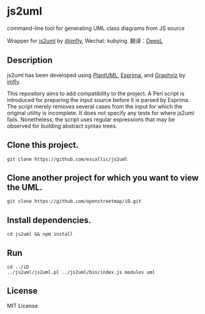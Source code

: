 # js2uml
command-line tool for generating UML class diagrams from JS source

Wrapper for [js2uml](https://github.com/imfly/js2uml) by [@imfly](https://github.com/imfly), Wechat: kubying. 翻译：[DeepL](https://www.deepl.com/translator#en/zh/Translation%20by%20DeepL)


## Description
js2uml has been developed using [PlantUML](https://plantuml.com), [Esprima](https://esprima.org), and [Graphviz](http://www.graphviz.org/) by [imfly](https://github.com/imfly).

This repository aims to add compatibility to the project. A Perl script is introduced for preparing the input source before it is parsed by Esprima. The script merely removes several cases from the input for which the original utility is incomplete. It does not specify any tests for where js2uml fails. Nonetheless, the script uses regular expressions that may be observed for building abstract syntax trees. 


## Clone this project.
```
git clone https://github.com/escallic/js2uml
```


## Clone another project for which you want to view the UML.
```
git clone https://github.com/openstreetmap/iD.git
```


## Install dependencies.
```
cd js2uml && npm install
```


## Run
```
cd ../iD
../js2uml/js2uml.pl ../js2uml/bin/index.js modules uml
```


## License

MIT License
